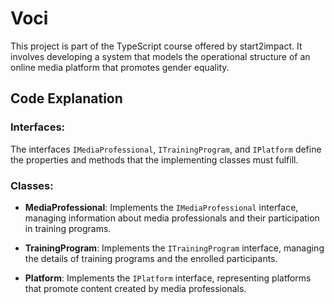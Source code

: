 # Voci

This project is part of the TypeScript course offered by start2impact. It involves developing a system that models the operational structure of an online media platform that promotes gender equality.

## Code Explanation

### Interfaces:
The interfaces `IMediaProfessional`, `ITrainingProgram`, and `IPlatform` define the properties and methods that the implementing classes must fulfill.

### Classes:

- **MediaProfessional**: Implements the `IMediaProfessional` interface, managing information about media professionals and their participation in training programs.

- **TrainingProgram**: Implements the `ITrainingProgram` interface, managing the details of training programs and the enrolled participants.

- **Platform**: Implements the `IPlatform` interface, representing platforms that promote content created by media professionals.
